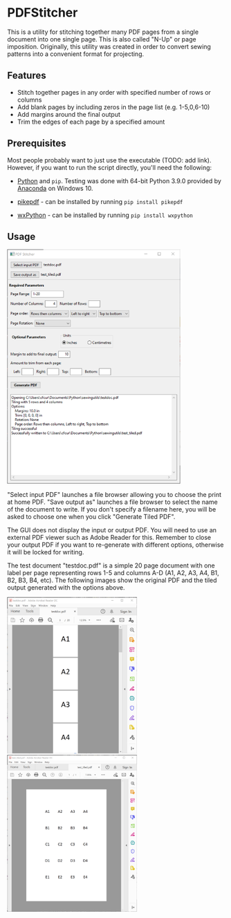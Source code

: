 # PDFStitcher
This is a utility for stitching together many PDF pages from a single document into one single page. This is also called "N-Up" or page imposition. Originally, this utility was created in order to convert sewing patterns into a convenient format for projecting.

## Features
* Stitch together pages in any order with specified number of rows or columns
* Add blank pages by including zeros in the page list (e.g. 1-5,0,6-10)
* Add margins around the final output
* Trim the edges of each page by a specified amount

## Prerequisites
Most people probably want to just use the executable (TODO: add link). However, if you want to run the script directly, you'll need the following:

* [Python](https://www.python.org/downloads/) and `pip`. Testing was done with 64-bit Python 3.9.0 provided by [Anaconda](https://www.anaconda.com/) on Windows 10.

* [pikepdf](https://github.com/pikepdf/pikepdf) - can be installed by running `pip install pikepdf`

* [wxPython](https://www.wxpython.org/) - can be installed by running `pip install wxpython`

## Usage
<a href="url"><img src="resources/stitcher_screenshot.png" width="400" ></a>

"Select input PDF" launches a file browser allowing you to choose the print at home PDF. "Save output as" launches a file browser to select the name of the document to write. If you don't specify a filename here, you will be asked to choose one when you click "Generate Tiled PDF".

The GUI does not display the input or output PDF. You will need to use an external PDF viewer such as Adobe Reader for this. Remember to close your output PDF if you want to re-generate with different options, otherwise it will be locked for writing.

The test document "testdoc.pdf" is a simple 20 page document with one label per page representing rows 1-5 and columns A-D (A1, A2, A3, A4, B1, B2, B3, B4, etc). The following images show the original PDF and the tiled output generated with the options above.

<a href="url"><img src="resources/testdoc.png" width="300" ></a>
<a href="url"><img src="resources/test_tiled.png" width="300" ></a>
